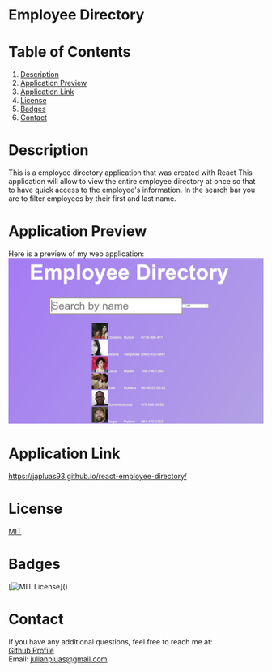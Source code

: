 # Employee Directory

# Table of Contents

1. [Description](#Description)
2. [Application Preview](#Application-Preview)
3. [Application Link](#Application-Link)
4. [License](#License)
5. [Badges](#Badges)
6. [Contact](#Contact)

# Description

This is a employee directory application that was created with React
This application will allow to view the entire employee directory at once so that to have quick access to the employee's information. In the search bar you are to filter employees by their first and last name.

# Application Preview

Here is a preview of my web application:  
![apppreview](Assets/employees.JPG)

# Application Link

https://japluas93.github.io/react-employee-directory/

# License

[MIT](https://choosealicense.com/licenses/mit/)

# Badges

[![MIT License](https://img.shields.io/apm/l/atomic-design-ui.svg?)]()

# Contact

If you have any additional questions, feel free to reach me at:  
[Github Profile](https://github.com/Japluas93)  
Email: [julianpluas@gmail.com]()

